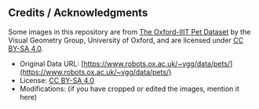 ## Credits / Acknowledgments

Some images in this repository are from [The Oxford-IIIT Pet Dataset](https://www.robots.ox.ac.uk/~vgg/data/pets/)
by the Visual Geometry Group, University of Oxford, and are licensed under 
[CC BY-SA 4.0](https://creativecommons.org/licenses/by-sa/4.0/).

- Original Data URL: [https://www.robots.ox.ac.uk/~vgg/data/pets/](https://www.robots.ox.ac.uk/~vgg/data/pets/)
- License: [CC BY-SA 4.0](https://creativecommons.org/licenses/by-sa/4.0/)
- Modifications: (if you have cropped or edited the images, mention it here)
